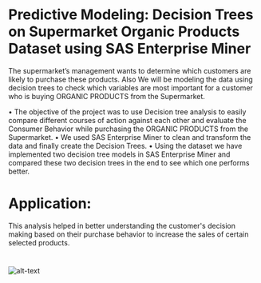 # Predictive Modeling: Decision Trees on Supermarket Organic Products Dataset using SAS Enterprise Miner

The supermarket’s management wants to determine which customers are likely to purchase these products.
Also We will be modeling the data using decision trees to check which variables are most important for a customer who is buying ORGANIC PRODUCTS from the Supermarket.

• The objective of the project was to use Decision tree analysis to easily compare different courses of action against each other and evaluate the Consumer Behavior while purchasing the ORGANIC PRODUCTS from the Supermarket.
• We used SAS Enterprise Miner to clean and transform the data and finally create the Decision Trees.
• Using the dataset we have implemented two decision tree models in SAS Enterprise Miner and compared these two decision trees in the end to see which one performs better.

# Application: 
This analysis helped in better understanding the customer's decision making based on their purchase behavior to increase the sales of certain selected products.

#
![alt-text](dtree.gif)

